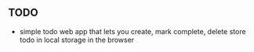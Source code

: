## TODO
- simple todo web app that lets you create, mark complete, delete store todo in local storage in the browser
